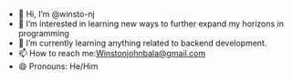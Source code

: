 - 👋 Hi, I’m @winsto-nj
- 👀 I’m interested in learning new ways to further expand my horizons in programming
- 🌱 I’m currently learning anything related to backend development.
- 📫 How to reach me:Winstonjohnbala@gmail.com
- 😄 Pronouns: He/Him
  

<!---
winsto-nj/winsto-nj is a ✨ special ✨ repository because its `README.md` (this file) appears on your GitHub profile.
You can click the Preview link to take a look at your changes.
--->
